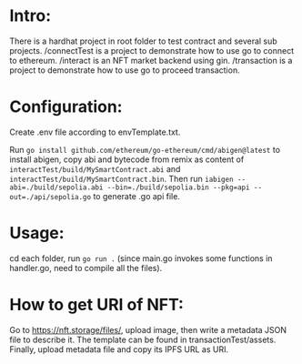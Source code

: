 # Intro:
There is a hardhat project in root folder to test contract and several sub projects.
/connectTest is a project to demonstrate how to use go to connect to ethereum.
/interact is an NFT market backend using gin.
/transaction is a project to demonstrate how to use go to proceed transaction.

# Configuration:
Create .env file according to envTemplate.txt.

Run `go install github.com/ethereum/go-ethereum/cmd/abigen@latest` to install abigen, copy abi and bytecode from remix as content of `interactTest/build/MySmartContract.abi` and `interactTest/build/MySmartContract.bin`. Then run `iabigen --abi=./build/sepolia.abi --bin=./build/sepolia.bin --pkg=api --out=./api/sepolia.go` to generate .go api file.

# Usage:
cd each folder, run `go run .` (since main.go invokes some functions in handler.go, need to compile all the files).

# How to get URI of NFT:
Go to https://nft.storage/files/, upload image, then write a metadata JSON file to describe it. The template can be found in transactionTest/assets. Finally, upload metadata file and copy its IPFS URL as URI.
